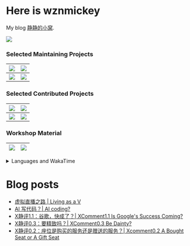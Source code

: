 # Here is wznmickey

My blog [静静的小窝](https://wznmickey.com).

<a href="https://github.com/anuraghazra/github-readme-stats">
  <img align="center" src="https://github-readme-stats-wznmickey.vercel.app/api?username=wznmickey&count_private=true&include_all_commits=true" />
</a>

### Selected Maintaining Projects
|<a href="https://github.com/wznmickey/canvas_syncer">  <img align="center" src="https://github-readme-stats.vercel.app/api/pin/?username=wznmickey&repo=canvas_syncer" /></a>|<a href="https://github.com/wznmickey/JI_Lab_Report_typst_template"><img align="center" src="https://github-readme-stats.vercel.app/api/pin/?username=wznmickey&repo=JI_Lab_Report_typst_template" /></a>|
| -- | -- |
|<a href="https://github.com/wznmickey/elm-for"><img align="center" src="https://github-readme-stats.vercel.app/api/pin/?username=wznmickey&repo=elm-for" /></a>|<a href="https://github.com/wznmickey/GetCanvasCourseCode"><img align="center" src="https://github-readme-stats.vercel.app/api/pin/?username=wznmickey&repo=GetCanvasCourseCode" /></a>|


### Selected Contributed Projects
|<a href="https://github.com/BoYanZh/Canvas-Syncer"> <img align="center" src="https://github-readme-stats.vercel.app/api/pin/?username=BoYanZh&repo=Canvas-Syncer" /></a>|<a href="https://github.com/typst/typst"><img align="center" src="https://github-readme-stats.vercel.app/api/pin/?username=typst&repo=typst" /></a>|
| -- | -- |
|<a href="https://github.com/BoYanZh/Joint-Teapot">  <img align="center" src="https://github-readme-stats.vercel.app/api/pin/?username=BoYanZh&repo=Joint-Teapot" /></a>|<a href="https://github.com/touying-typ/touying"><img align="center" src="https://github-readme-stats.vercel.app/api/pin/?username=touying-typ&repo=touying" /></a>|

### Workshop Material
|<a href="https://github.com/wznmickey/linuxParty"> <img align="center" src="https://github-readme-stats.vercel.app/api/pin/?username=wznmickey&repo=linuxParty" /></a>|<a href="https://github.com/wznmickey/typst_workshop"><img align="center" src="https://github-readme-stats.vercel.app/api/pin/?username=wznmickey&repo=typst_workshop" /></a>|
| -- | -- |


<details>
<summary>Languages and WakaTime</summary>

[![Languages used](https://github-readme-stats-wznmickey.vercel.app/api/top-langs/?username=wznmickey&card_width=500&count_private=true&langs_count=20&)](https://github.com/anuraghazra/github-readme-stats)

WakaTime is collected since 2022/08/31. I worked mainly on C and C++ before so the time listed for C and C++ is shorter than real time.

[![wznmickey's WakaTime stats](https://github-readme-stats-wznmickey.vercel.app/api/wakatime?username=wznmickey&langs_count=20)](https://github.com/anuraghazra/github-readme-stats)

</details>

# Blog posts
<!-- BLOG-POST-LIST:START -->
- [虚拟直播之路 | Living as a V](https://wznmickey.com/2024/Living_as_a_V/)
- [AI 写代码？| AI coding?](https://wznmickey.com/2023/AIcoding/)
- [X静评1.1：谷歌，快成了？| XComment1.1 Is Google&#39;s Success Coming?](https://wznmickey.com/2023/XComment1-1/)
- [X静评0.3：要精致吗？| XComment0.3 Be Dainty?](https://wznmickey.com/2023/XComment0-3/)
- [X静评0.2：座位是购买的服务还是赠送的服务？| Xcomment0.2 A Bought Seat or A Gift Seat](https://wznmickey.com/2023/XComment0-2/)
<!-- BLOG-POST-LIST:END -->
